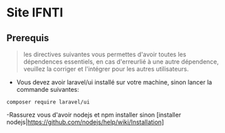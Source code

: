 # Site IFNTI 
## Prerequis 

>les directives suivantes vous permettes d'avoir toutes les dépendences essentiels, en cas d'erreurlié à une autre dépendence, veuillez la corriger et l'intégrer pour les autres utilisateurs.
- Vous devez avoir laravel/ui installé sur votre machine, sinon lancer la commande suivantes:
```
composer require laravel/ui
```
-Rassurez vous d'avoir nodejs et npm installer sinon [installer nodejs|https://github.com/nodejs/help/wiki/Installation]
